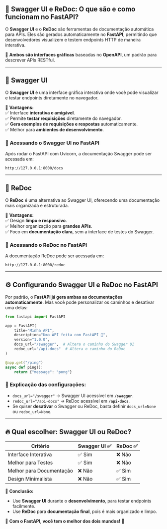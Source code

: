 ## 📑 **Swagger UI e ReDoc: O que são e como funcionam no FastAPI?**

O **Swagger UI** e o **ReDoc** são ferramentas de documentação automática para APIs. Eles são gerados automaticamente no **FastAPI**, permitindo que desenvolvedores visualizem e testem endpoints HTTP de maneira interativa.

📌 **Ambos são interfaces gráficas** baseadas no **OpenAPI**, um padrão para descrever APIs RESTful.

---
## 🚀 **Swagger UI**

O **Swagger UI** é uma interface gráfica interativa onde você pode visualizar e testar endpoints diretamente no navegador.

🔹 **Vantagens:**  
✅ Interface **interativa e amigável**.  
✅ Permite **testar requisições** diretamente do navegador.  
✅ **Gera exemplos de requisições e respostas** automaticamente.  
✅ Melhor para **ambientes de desenvolvimento**.

### 📌 **Acessando o Swagger UI no FastAPI**

Após rodar o FastAPI com Uvicorn, a documentação Swagger pode ser acessada em:

```
http://127.0.0.1:8000/docs
```

---
## 🎨 **ReDoc**

O **ReDoc** é uma alternativa ao Swagger UI, oferecendo uma documentação mais organizada e estruturada.

🔹 **Vantagens:**  
✅ Design **limpo e responsivo**.  
✅ Melhor organização para **grandes APIs**.  
✅ Foco em **documentação clara**, sem a interface de testes do Swagger.

### 📌 **Acessando o ReDoc no FastAPI**

A documentação ReDoc pode ser acessada em:

```
http://127.0.0.1:8000/redoc
```

---
## ⚙️ **Configurando Swagger UI e ReDoc no FastAPI**

Por padrão, o **FastAPI já gera ambas as documentações automaticamente**. Mas você pode personalizar os caminhos e desativar uma delas:

```python
from fastapi import FastAPI

app = FastAPI(
    title="Minha API",
    description="Uma API feita com FastAPI 🚀",
    version="1.0.0",
    docs_url="/swagger",  # Altera o caminho do Swagger UI
    redoc_url="/api-docs"  # Altera o caminho do ReDoc
)

@app.get("/ping")
async def ping():
    return {"message": "pong"}
```

### 📌 **Explicação das configurações:**

- `docs_url="/swagger"` → Swagger UI acessível em **`/swagger`**.
- `redoc_url="/api-docs"` → ReDoc acessível em **`/api-docs`**.
- Se quiser **desativar** o Swagger ou ReDoc, basta definir `docs_url=None` ou `redoc_url=None`.

---
## 🔥 **Qual escolher: Swagger UI ou ReDoc?**

|**Critério**|**Swagger UI** ✅|**ReDoc** ✅|
|---|---|---|
|Interface Interativa|✅ Sim|❌ Não|
|Melhor para Testes|✅ Sim|❌ Não|
|Melhor para Documentação|❌ Não|✅ Sim|
|Design Minimalista|❌ Não|✅ Sim|

📌 **Conclusão:**

- Use **Swagger UI** durante o **desenvolvimento**, para testar endpoints facilmente.
- Use **ReDoc** para **documentação final**, pois é mais organizado e limpo.

🚀 **Com o FastAPI, você tem o melhor dos dois mundos!** 🚀